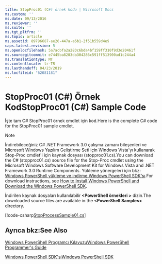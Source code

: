 ```yaml
---
title: StopProc01 (C#) örnek kodu | Microsoft Docs
ms.custom: ''
ms.date: 09/13/2016
ms.reviewer: ''
ms.suite: ''
ms.tgt_pltfrm: ''
ms.topic: article
ms.assetid: 89796687-ae20-447a-a6b1-2f51b559d4e9
caps.latest.revision: 5
ms.openlocfilehash: 5a7acbfa2a283c6bda4bf159ff310f9d3e20461f
ms.sourcegitcommit: e7445ba8203da304286c591ff513900ad1c244a4
ms.translationtype: MT
ms.contentlocale: tr-TR
ms.lasthandoff: 04/23/2019
ms.locfileid: "62081181"
---
```

# <a name="stopproc01-c-sample-code"></a><span data-ttu-id="5c20a-102">StopProc01 (C#) Örnek Kod</span><span class="sxs-lookup"><span data-stu-id="5c20a-102">StopProc01 (C#) Sample Code</span></span>

<span data-ttu-id="5c20a-103">İşte tam C# StopProc01 örnek cmdlet için kod.</span><span class="sxs-lookup"><span data-stu-id="5c20a-103">Here is the complete C# code for the StopProc01 sample cmdlet.</span></span>

> [!NOTE]
> <span data-ttu-id="5c20a-104">İndirebileceğiniz C# .NET Framework 3.0 çalışma zamanı bileşenleri ve Microsoft Windows Yazılım Geliştirme Seti için Windows Vista'yı kullanarak Stop-Proc cmdlet'i için kaynak dosyası (stopproc01.cs).</span><span class="sxs-lookup"><span data-stu-id="5c20a-104">You can download the C# (stopproc01.cs) source file for the Stop-Proc cmdlet using the Microsoft Windows Software Development Kit for Windows Vista and .NET Framework 3.0 Runtime Components.</span></span> <span data-ttu-id="5c20a-105">Yükleme yönergeleri için bkz: [Windows PowerShell yükleme ve indirme Windows PowerShell SDK'sı](/powershell/developer/installing-the-windows-powershell-sdk).</span><span class="sxs-lookup"><span data-stu-id="5c20a-105">For download instructions, see [How to Install Windows PowerShell and Download the Windows PowerShell SDK](/powershell/developer/installing-the-windows-powershell-sdk).</span></span>
>
> <span data-ttu-id="5c20a-106">İndirilen kaynak dosyaları kullanılabilir  **\<PowerShell örnekleri >** dizin.</span><span class="sxs-lookup"><span data-stu-id="5c20a-106">The downloaded source files are available in the **\<PowerShell Samples>** directory.</span></span>

[!code-csharp[StopProcessSample01.cs](../../powershell-sdk-samples/SDK-2.0/csharp/StopProcessSample01/StopProcessSample01.cs#L11-L212 "StopProcessSample01.cs")]

## <a name="see-also"></a><span data-ttu-id="5c20a-107">Ayrıca bkz:</span><span class="sxs-lookup"><span data-stu-id="5c20a-107">See Also</span></span>

[<span data-ttu-id="5c20a-108">Windows PowerShell Programcı Kılavuzu</span><span class="sxs-lookup"><span data-stu-id="5c20a-108">Windows PowerShell Programmer's Guide</span></span>](./windows-powershell-programmer-s-guide.md)

[<span data-ttu-id="5c20a-109">Windows PowerShell SDK'sı</span><span class="sxs-lookup"><span data-stu-id="5c20a-109">Windows PowerShell SDK</span></span>](../windows-powershell-reference.md)
